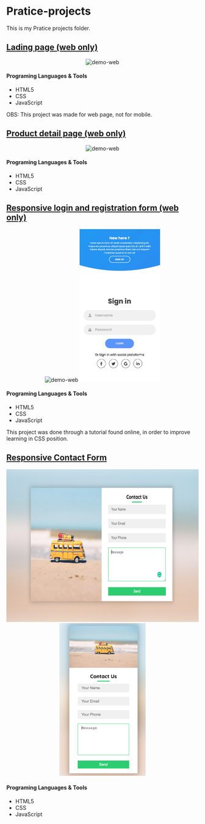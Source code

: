 # Pratice-projects

This is my Pratice projects folder.

## [Lading page (web only)](https://github.com/yuridapaz/Pratice-projects/tree/master/First%20personal%20landing%20page)


<div align="center">
    <img src="https://github.com/yuridapaz/Pratice-projects/blob/master/Images%20%26%20Gifs/First%20personal%20landing%20page.gif" alt="demo-web" height="400">
</div>

#### Programing Languages & Tools

- HTML5
- CSS
- JavaScript

OBS: This project was made for web page, not for mobile. 

## [Product detail page (web only)](https://github.com/yuridapaz/Pratice-projects/tree/master/Product%20detail%20page%20)


<div align="center">
    <img src="https://github.com/yuridapaz/Pratice-projects/blob/master/Images%20%26%20Gifs/product-detail-page.gif" alt="demo-web" height="400">
</div>

#### Programing Languages & Tools

- HTML5
- CSS
- JavaScript

## [Responsive login and registration form (web only)](https://github.com/yuridapaz/Pratice-projects/tree/master/Responsive%20login%20and%20registration%20form)


<div align="center">
    <img src="https://github.com/yuridapaz/Pratice-projects/blob/master/Images%20%26%20Gifs/Responsive-login-and-registration-form-web.gif" alt="demo-web" height="400">
     <img src="https://github.com/yuridapaz/Pratice-projects/blob/master/Images%20%26%20Gifs/Responsive-login-and-registration-form-mobile.gif" alt="demo-web" height="400">
</div>

#### Programing Languages & Tools

- HTML5
- CSS
- JavaScript

This project was done through a tutorial found online, in order to improve learning in CSS position.


## [Responsive Contact Form](https://github.com/yuridapaz/Pratice-projects/tree/master/Responsive%20Contact%20Form)


<div align="center">
    <img src="https://github.com/yuridapaz/Pratice-projects/blob/master/Images%20%26%20Gifs/responsive-contact-form-web.png" alt="demo-web" height="400">
     <img src="https://github.com/yuridapaz/Pratice-projects/blob/master/Images%20%26%20Gifs/responsive-contact-form-mobile.png" alt="demo-web" height="400">
</div>

#### Programing Languages & Tools

- HTML5
- CSS
- JavaScript
